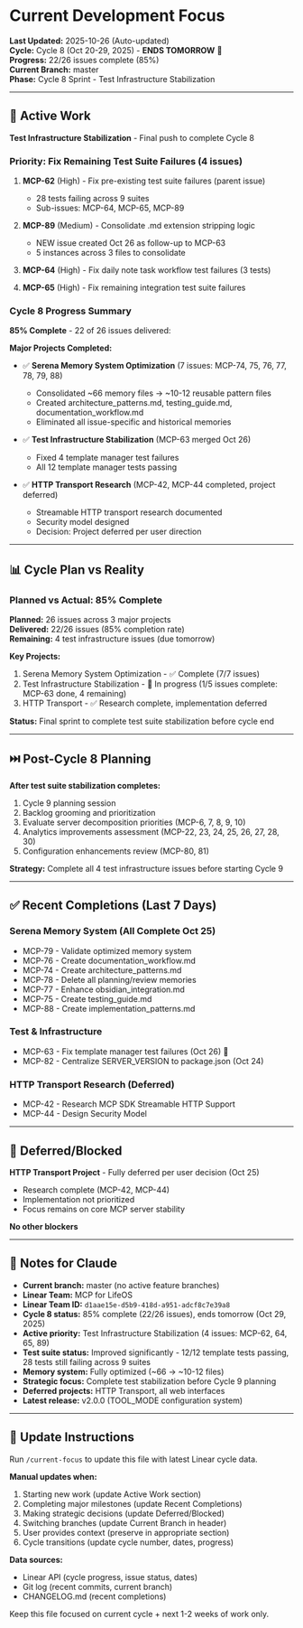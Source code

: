 # Current Development Focus

**Last Updated:** 2025-10-26 (Auto-updated)  
**Cycle:** Cycle 8 (Oct 20-29, 2025) - **ENDS TOMORROW** 🏁  
**Progress:** 22/26 issues complete (85%)  
**Current Branch:** master  
**Phase:** Cycle 8 Sprint - Test Infrastructure Stabilization

---

## 🎯 Active Work

**Test Infrastructure Stabilization** - Final push to complete Cycle 8

### Priority: Fix Remaining Test Suite Failures (4 issues)

1. **MCP-62** (High) - Fix pre-existing test suite failures (parent issue)
   - 28 tests failing across 9 suites
   - Sub-issues: MCP-64, MCP-65, MCP-89

2. **MCP-89** (Medium) - Consolidate .md extension stripping logic
   - NEW issue created Oct 26 as follow-up to MCP-63
   - 5 instances across 3 files to consolidate

3. **MCP-64** (High) - Fix daily note task workflow test failures (3 tests)

4. **MCP-65** (High) - Fix remaining integration test suite failures

### Cycle 8 Progress Summary

**85% Complete** - 22 of 26 issues delivered:

**Major Projects Completed:**

- ✅ **Serena Memory System Optimization** (7 issues: MCP-74, 75, 76, 77, 78, 79, 88)
  - Consolidated ~66 memory files → ~10-12 reusable pattern files
  - Created architecture_patterns.md, testing_guide.md, documentation_workflow.md
  - Eliminated all issue-specific and historical memories

- ✅ **Test Infrastructure Stabilization** (MCP-63 merged Oct 26)
  - Fixed 4 template manager test failures
  - All 12 template manager tests passing

- ✅ **HTTP Transport Research** (MCP-42, MCP-44 completed, project deferred)
  - Streamable HTTP transport research documented
  - Security model designed
  - Decision: Project deferred per user direction

---

## 📊 Cycle Plan vs Reality

### Planned vs Actual: 85% Complete

**Planned:** 26 issues across 3 major projects  
**Delivered:** 22/26 issues (85% completion rate)  
**Remaining:** 4 test infrastructure issues (due tomorrow)

**Key Projects:**

1. Serena Memory System Optimization - ✅ Complete (7/7 issues)
2. Test Infrastructure Stabilization - 🔄 In progress (1/5 issues complete: MCP-63 done, 4 remaining)
3. HTTP Transport - ✅ Research complete, implementation deferred

**Status:** Final sprint to complete test suite stabilization before cycle end

---

## ⏭️ Post-Cycle 8 Planning

**After test suite stabilization completes:**

1. Cycle 9 planning session
2. Backlog grooming and prioritization
3. Evaluate server decomposition priorities (MCP-6, 7, 8, 9, 10)
4. Analytics improvements assessment (MCP-22, 23, 24, 25, 26, 27, 28, 30)
5. Configuration enhancements review (MCP-80, 81)

**Strategy:** Complete all 4 test infrastructure issues before starting Cycle 9

---

## ✅ Recent Completions (Last 7 Days)

### Serena Memory System (All Complete Oct 25)

- MCP-79 - Validate optimized memory system
- MCP-76 - Create documentation_workflow.md
- MCP-74 - Create architecture_patterns.md
- MCP-78 - Delete all planning/review memories
- MCP-77 - Enhance obsidian_integration.md
- MCP-75 - Create testing_guide.md
- MCP-88 - Create implementation_patterns.md

### Test & Infrastructure

- MCP-63 - Fix template manager test failures (Oct 26) 🎉
- MCP-82 - Centralize SERVER_VERSION to package.json (Oct 24)

### HTTP Transport Research (Deferred)

- MCP-42 - Research MCP SDK Streamable HTTP Support
- MCP-44 - Design Security Model

---

## 🚫 Deferred/Blocked

**HTTP Transport Project** - Fully deferred per user decision (Oct 25)

- Research complete (MCP-42, MCP-44)
- Implementation not prioritized
- Focus remains on core MCP server stability

**No other blockers**

---

## 📌 Notes for Claude

- **Current branch:** master (no active feature branches)
- **Linear Team:** MCP for LifeOS
- **Linear Team ID:** `d1aae15e-d5b9-418d-a951-adcf8c7e39a8`
- **Cycle 8 status:** 85% complete (22/26 issues), ends tomorrow (Oct 29, 2025)
- **Active priority:** Test Infrastructure Stabilization (4 issues: MCP-62, 64, 65, 89)
- **Test suite status:** Improved significantly - 12/12 template tests passing, 28 tests still failing across 9 suites
- **Memory system:** Fully optimized (~66 → ~10-12 files)
- **Strategic focus:** Complete test stabilization before Cycle 9 planning
- **Deferred projects:** HTTP Transport, all web interfaces
- **Latest release:** v2.0.0 (TOOL_MODE configuration system)

---

## 🔄 Update Instructions

Run `/current-focus` to update this file with latest Linear cycle data.

**Manual updates when:**

1. Starting new work (update Active Work section)
2. Completing major milestones (update Recent Completions)
3. Making strategic decisions (update Deferred/Blocked)
4. Switching branches (update Current Branch in header)
5. User provides context (preserve in appropriate section)
6. Cycle transitions (update cycle number, dates, progress)

**Data sources:**

- Linear API (cycle progress, issue status, dates)
- Git log (recent commits, current branch)
- CHANGELOG.md (recent completions)

Keep this file focused on current cycle + next 1-2 weeks of work only.
